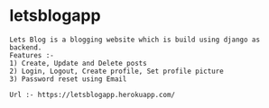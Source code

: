 # letsblogapp
    Lets Blog is a blogging website which is build using django as backend.
    Features :-
    1) Create, Update and Delete posts
    2) Login, Logout, Create profile, Set profile picture
    3) Password reset using Email
    
    Url :- https://letsblogapp.herokuapp.com/

